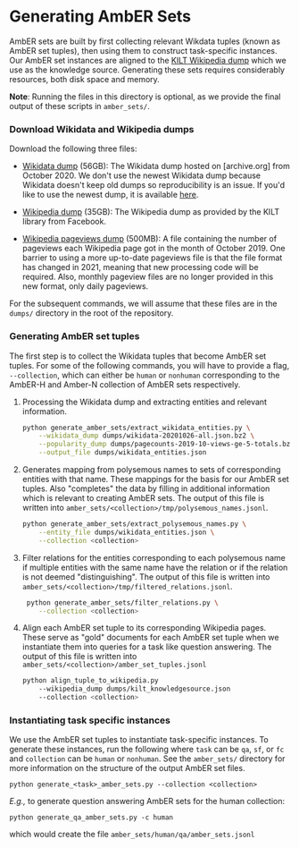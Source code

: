 # Generating AmbER Sets

AmbER sets are built by first collecting relevant Wikdata tuples (known as AmbER set tuples), then using them to construct task-specific instances.
Our AmbER set instances are aligned to the [KILT Wikipedia dump](https://github.com/facebookresearch/KILT) which we use as the knowledge source.
Generating these sets requires considerably resources, both disk space and memory.

**Note**: Running the files in this directory is optional, as we provide the final output of these scripts in `amber_sets/`. 

### Download Wikidata and Wikipedia dumps
Download the following three files:
* [Wikidata dump](https://archive.org/download/wikibase-wikidatawiki-20201026/wikidata-20201026-all.json.bz2) (56GB): 
  The Wikidata dump hosted on [archive.org] from October 2020. We don't use the newest Wikidata dump because Wikidata doesn't keep old dumps so reproducibility is an issue. 
  If you'd like to use the newest dump, it is available [here](https://dumps.wikimedia.org/wikidatawiki/entities/latest-all.json.bz2).
  
* [Wikipedia dump](http://dl.fbaipublicfiles.com/KILT/kilt_knowledgesource.json) (35GB): The Wikipedia dump as provided by the KILT library from Facebook.

* [Wikipedia pageviews dump](https://dumps.wikimedia.org/other/pagecounts-ez/merged/pagecounts-2019-10-views-ge-5-totals.bz2) (500MB): 
  A file containing the number of pageviews each Wikipedia page got in the month of October 2019.
  One barrier to using a more up-to-date pageviews file is that the file format has changed in 2021, meaning that new processing code will be required.
  Also, monthly pageview files are no longer provided in this new format, only daily pageviews. 

For the subsequent commands, we will assume that these files are in the `dumps/` directory in the root of the repository.

### Generating AmbER set tuples
The first step is to collect the Wikidata tuples that become AmbER set tuples. 
For some of the following commands, you will have to provide a flag, `--collection`, which can either be `human` or `nonhuman` corresponding to the AmbER-H and Amber-N collection of AmbER sets respectively.

1. Processing the Wikidata dump and extracting entities and relevant information.

    ```bash
    python generate_amber_sets/extract_wikidata_entities.py \
        --wikidata_dump dumps/wikidata-20201026-all.json.bz2 \
        --popularity_dump dumps/pagecounts-2019-10-views-ge-5-totals.bz2 \
        --output_file dumps/wikidata_entities.json
    ```

2. Generates mapping from polysemous names to sets of corresponding entities with that name. 
These mappings for the basis for our AmbER set tuples.
Also "completes" the data by filling in additional information which is relevant to creating AmbER sets. 
The output of this file is written into `amber_sets/<collection>/tmp/polysemous_names.jsonl`.

    ```bash
    python generate_amber_sets/extract_polysemous_names.py \
        --entity_file dumps/wikidata_entities.json \
        --collection <collection>
    ```

3. Filter relations for the entities corresponding to each polysemous name if multiple entities with the same name have the relation or if the relation is not deemed "distinguishing". 
The output of this file is written into `amber_sets/<collection>/tmp/filtered_relations.jsonl`.

    ```bash
     python generate_amber_sets/filter_relations.py \
        --collection <collection>
    ```
4. Align each AmbER set tuple to its corresponding Wikipedia pages. 
These serve as "gold" documents for each AmbER set tuple when we instantiate them into queries for a task like question answering.
The output of this file is written into `amber_sets/<collection>/amber_set_tuples.jsonl`

    ```bash
    python align_tuple_to_wikipedia.py
        --wikipedia_dump dumps/kilt_knowledgesource.json
        --collection <collection> 
    ```

### Instantiating task specific instances
We use the AmbER set tuples to instantiate task-specific instances. 
To generate these instances, run the following where `task` can be `qa`, `sf`, or `fc` and `collection` can be `human` or `nonhuman`.
See the `amber_sets/` directory for more information on the structure of the output AmbER set files.
```
python generate_<task>_amber_sets.py --collection <collection>
```

_E.g.,_ to generate question answering AmbER sets for the human collection:
```
python generate_qa_amber_sets.py -c human
```
which would create the file `amber_sets/human/qa/amber_sets.jsonl`
